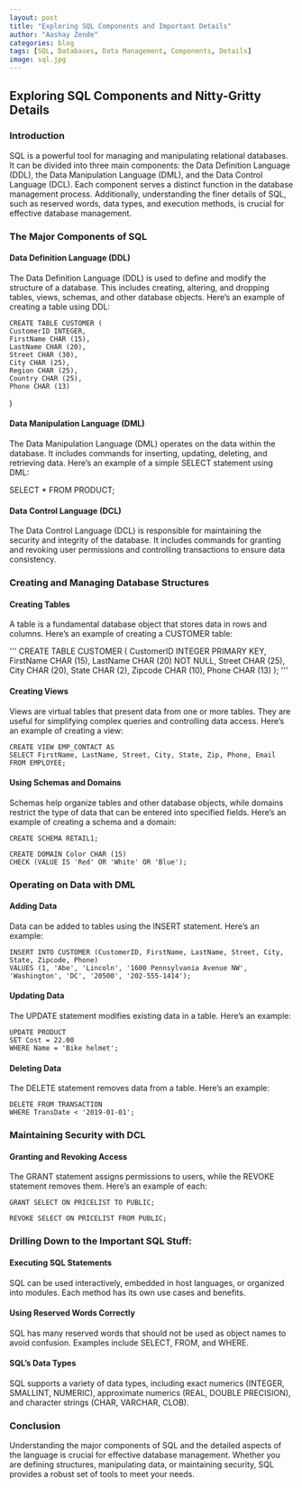 ```yaml
---
layout: post
title: "Exploring SQL Components and Important Details"
author: "Aashay Zende"
categories: blog
tags: [SQL, Databases, Data Management, Components, Details]
image: sql.jpg
---
```


## Exploring SQL Components and Nitty-Gritty Details

### Introduction

SQL is a powerful tool for managing and manipulating relational databases. It can be divided into three main components: the Data Definition Language (DDL), the Data Manipulation Language (DML), and the Data Control Language (DCL). Each component serves a distinct function in the database management process. Additionally, understanding the finer details of SQL, such as reserved words, data types, and execution methods, is crucial for effective database management.

### The Major Components of SQL

#### Data Definition Language (DDL)

The Data Definition Language (DDL) is used to define and modify the structure of a database. This includes creating, altering, and dropping tables, views, schemas, and other database objects. Here’s an example of creating a table using DDL:


    CREATE TABLE CUSTOMER (
    CustomerID INTEGER,
    FirstName CHAR (15),
    LastName CHAR (20),
    Street CHAR (30),
    City CHAR (25),
    Region CHAR (25),
    Country CHAR (25),
    Phone CHAR (13)
)


#### Data Manipulation Language (DML)

The Data Manipulation Language (DML) operates on the data within the database. It includes commands for inserting, updating, deleting, and retrieving data. Here’s an example of a simple SELECT statement using DML:

SELECT * FROM PRODUCT;

#### Data Control Language (DCL)

The Data Control Language (DCL) is responsible for maintaining the security and integrity of the database. It includes commands for granting and revoking user permissions and controlling transactions to ensure data consistency.

### Creating and Managing Database Structures

#### Creating Tables
A table is a fundamental database object that stores data in rows and columns. Here’s an example of creating a CUSTOMER table:


''' 
    CREATE TABLE CUSTOMER (
    CustomerID INTEGER PRIMARY KEY,
    FirstName CHAR (15),
    LastName CHAR (20) NOT NULL,
    Street CHAR (25),
    City CHAR (20),
    State CHAR (2),
    Zipcode CHAR (10),
    Phone CHAR (13) );
'''

#### Creating Views
Views are virtual tables that present data from one or more tables. They are useful for simplifying complex queries and controlling data access. Here’s an example of creating a view:

```
CREATE VIEW EMP_CONTACT AS
SELECT FirstName, LastName, Street, City, State, Zip, Phone, Email
FROM EMPLOYEE;
```

#### Using Schemas and Domains
Schemas help organize tables and other database objects, while domains restrict the type of data that can be entered into specified fields. Here’s an example of creating a schema and a domain:

```
CREATE SCHEMA RETAIL1;

CREATE DOMAIN Color CHAR (15)
CHECK (VALUE IS 'Red' OR 'White' OR 'Blue');
```
### Operating on Data with DML

#### Adding Data
Data can be added to tables using the INSERT statement. Here’s an example:

```
INSERT INTO CUSTOMER (CustomerID, FirstName, LastName, Street, City, State, Zipcode, Phone)
VALUES (1, 'Abe', 'Lincoln', '1600 Pennsylvania Avenue NW', 'Washington', 'DC', '20500', '202-555-1414');
```

#### Updating Data
The UPDATE statement modifies existing data in a table. Here’s an example:

```
UPDATE PRODUCT
SET Cost = 22.00
WHERE Name = 'Bike helmet';
```
  
  
#### Deleting Data
The DELETE statement removes data from a table. Here’s an example:

```
DELETE FROM TRANSACTION
WHERE TransDate < '2019-01-01';
```
### Maintaining Security with DCL

#### Granting and Revoking Access
The GRANT statement assigns permissions to users, while the REVOKE statement removes them. Here’s an example of each:

```
GRANT SELECT ON PRICELIST TO PUBLIC;

REVOKE SELECT ON PRICELIST FROM PUBLIC;
```
### Drilling Down to the Important SQL Stuff:

#### Executing SQL Statements
SQL can be used interactively, embedded in host languages, or organized into modules. Each method has its own use cases and benefits.

#### Using Reserved Words Correctly
SQL has many reserved words that should not be used as object names to avoid confusion. Examples include SELECT, FROM, and WHERE.

#### SQL’s Data Types
SQL supports a variety of data types, including exact numerics (INTEGER, SMALLINT, NUMERIC), approximate numerics (REAL, DOUBLE PRECISION), and character strings (CHAR, VARCHAR, CLOB).

### Conclusion
Understanding the major components of SQL and the detailed aspects of the language is crucial for effective database management. Whether you are defining structures, manipulating data, or maintaining security, SQL provides a robust set of tools to meet your needs.

